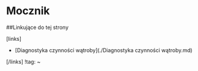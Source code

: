 # Mocznik





##Linkujące do tej strony

[links]

- [Diagnostyka czynności wątroby](./Diagnostyka czynności wątroby.md)


[/links]
!tag:
~


